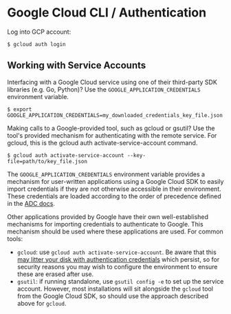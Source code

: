 # Google Cloud CLI / Authentication

Log into GCP account:
```
$ gcloud auth login
```

## Working with Service Accounts

Interfacing with a Google Cloud service using one of their third-party SDK libraries (e.g. Go, Python)? Use the `GOOGLE_APPLICATION_CREDENTIALS` environment variable.
```
$ export GOOGLE_APPLICATION_CREDENTIALS=my_downloaded_credentials_key_file.json
```

Making calls to a Google-provided tool, such as gcloud or gsutil? Use the tool's provided mechanism for authenticating with the remote service. For gcloud, this is the gcloud auth activate-service-account command.

```
$ gcloud auth activate-service-account --key-file=path/to/key_file.json
```

The `GOOGLE_APPLICATION_CREDENTIALS` environment variable provides a mechanism for user-written applications using a Google Cloud SDK to easily import credentials if they are not otherwise accessible in their environment. These credentials are loaded according to the order of precedence defined in the [ADC docs](https://cloud.google.com/docs/authentication/production).

Other applications provided by Google have their own well-established mechanisms for importing credentials to authenticate to Google. This mechanism should be used where these applications are used. For common tools:

- `gcloud`: use `gcloud auth activate-service-account`. Be aware that this [may litter your disk with authentication credentials](https://serverfault.com/questions/848580/how-to-use-google-application-credentials-with-gcloud-on-a-server/849910#849910) which persist, so for security reasons you may wish to configure the environment to ensure these are erased after use.
- `gsutil`: if running standalone, use `gsutil config -e` to set up the service account. However, most installations will sit alongside the `gcloud` tool from the Google Cloud SDK, so should use the approach described above for `gcloud`.

